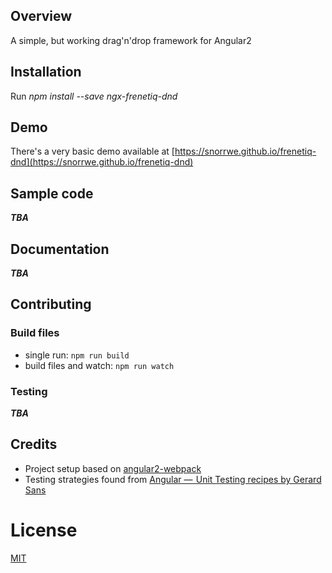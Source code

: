 ## Overview
A simple, but working drag'n'drop framework for Angular2

## Installation
Run _npm install --save ngx-frenetiq-dnd_

## Demo
There's a very basic demo available at [https://snorrwe.github.io/frenetiq-dnd](https://snorrwe.github.io/frenetiq-dnd)

## Sample code

**_TBA_**

## Documentation

**_TBA_**

## Contributing
### Build files

* single run: `npm run build`
* build files and watch: `npm run watch`

### Testing

**_TBA_**

## Credits

* Project setup based on [angular2-webpack](https://github.com/preboot/angular2-webpack)
* Testing strategies found from [Angular —  Unit Testing recipes by Gerard Sans](https://medium.com/google-developer-experts/angular-2-unit-testing-with-jasmine-defe20421584)

# License

[MIT](/LICENSE)
